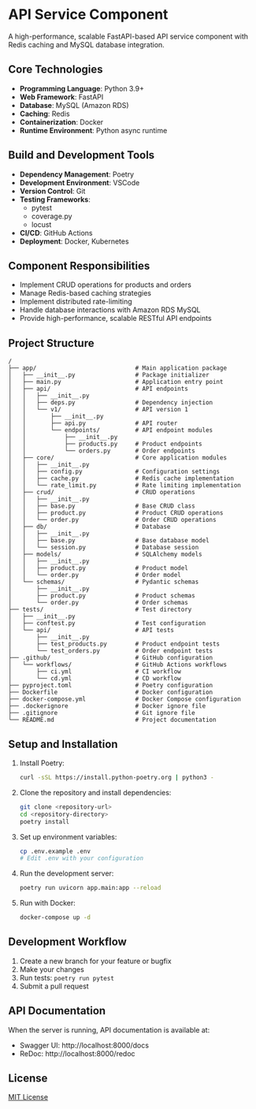 # API Service Component

A high-performance, scalable FastAPI-based API service component with Redis caching and MySQL database integration.

## Core Technologies

- **Programming Language**: Python 3.9+
- **Web Framework**: FastAPI
- **Database**: MySQL (Amazon RDS)
- **Caching**: Redis
- **Containerization**: Docker
- **Runtime Environment**: Python async runtime

## Build and Development Tools

- **Dependency Management**: Poetry
- **Development Environment**: VSCode
- **Version Control**: Git
- **Testing Frameworks**: 
  * pytest
  * coverage.py
  * locust
- **CI/CD**: GitHub Actions
- **Deployment**: Docker, Kubernetes

## Component Responsibilities

- Implement CRUD operations for products and orders
- Manage Redis-based caching strategies
- Implement distributed rate-limiting
- Handle database interactions with Amazon RDS MySQL
- Provide high-performance, scalable RESTful API endpoints

## Project Structure

```
/
├── app/                            # Main application package
│   ├── __init__.py                 # Package initializer
│   ├── main.py                     # Application entry point
│   ├── api/                        # API endpoints
│   │   ├── __init__.py
│   │   ├── deps.py                 # Dependency injection
│   │   └── v1/                     # API version 1
│   │       ├── __init__.py
│   │       ├── api.py              # API router
│   │       └── endpoints/          # API endpoint modules
│   │           ├── __init__.py
│   │           ├── products.py     # Product endpoints
│   │           └── orders.py       # Order endpoints
│   ├── core/                       # Core application modules
│   │   ├── __init__.py
│   │   ├── config.py               # Configuration settings
│   │   ├── cache.py                # Redis cache implementation
│   │   └── rate_limit.py           # Rate limiting implementation
│   ├── crud/                       # CRUD operations
│   │   ├── __init__.py
│   │   ├── base.py                 # Base CRUD class
│   │   ├── product.py              # Product CRUD operations
│   │   └── order.py                # Order CRUD operations
│   ├── db/                         # Database
│   │   ├── __init__.py
│   │   ├── base.py                 # Base database model
│   │   └── session.py              # Database session
│   ├── models/                     # SQLAlchemy models
│   │   ├── __init__.py
│   │   ├── product.py              # Product model
│   │   └── order.py                # Order model
│   └── schemas/                    # Pydantic schemas
│       ├── __init__.py
│       ├── product.py              # Product schemas
│       └── order.py                # Order schemas
├── tests/                          # Test directory
│   ├── __init__.py
│   ├── conftest.py                 # Test configuration
│   └── api/                        # API tests
│       ├── __init__.py
│       ├── test_products.py        # Product endpoint tests
│       └── test_orders.py          # Order endpoint tests
├── .github/                        # GitHub configuration
│   └── workflows/                  # GitHub Actions workflows
│       ├── ci.yml                  # CI workflow
│       └── cd.yml                  # CD workflow
├── pyproject.toml                  # Poetry configuration
├── Dockerfile                      # Docker configuration
├── docker-compose.yml              # Docker Compose configuration
├── .dockerignore                   # Docker ignore file
├── .gitignore                      # Git ignore file
└── README.md                       # Project documentation
```

## Setup and Installation

1. Install Poetry:
   ```bash
   curl -sSL https://install.python-poetry.org | python3 -
   ```

2. Clone the repository and install dependencies:
   ```bash
   git clone <repository-url>
   cd <repository-directory>
   poetry install
   ```

3. Set up environment variables:
   ```bash
   cp .env.example .env
   # Edit .env with your configuration
   ```

4. Run the development server:
   ```bash
   poetry run uvicorn app.main:app --reload
   ```

5. Run with Docker:
   ```bash
   docker-compose up -d
   ```

## Development Workflow

1. Create a new branch for your feature or bugfix
2. Make your changes
3. Run tests: `poetry run pytest`
4. Submit a pull request

## API Documentation

When the server is running, API documentation is available at:
- Swagger UI: http://localhost:8000/docs
- ReDoc: http://localhost:8000/redoc

## License

[MIT License](LICENSE)